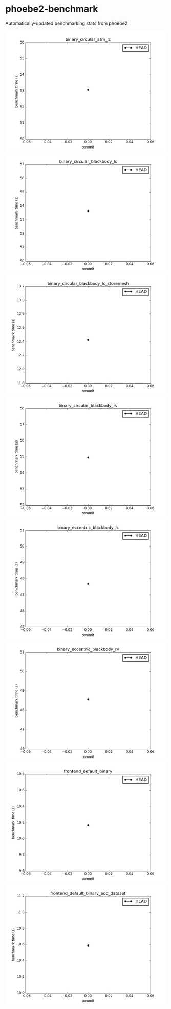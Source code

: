 # phoebe2-benchmark
Automatically-updated benchmarking stats from phoebe2

![](https://github.com/phoebe-project/phoebe2-benchmark/blob/master/binary_circular_atm_lc.log.png)
![](https://github.com/phoebe-project/phoebe2-benchmark/blob/master/binary_circular_blackbody_lc.log.png)
![](https://github.com/phoebe-project/phoebe2-benchmark/blob/master/binary_circular_blackbody_lc_storemesh.log.png)
![](https://github.com/phoebe-project/phoebe2-benchmark/blob/master/binary_circular_blackbody_rv.log.png)
![](https://github.com/phoebe-project/phoebe2-benchmark/blob/master/binary_eccentric_blackbody_lc.log.png)
![](https://github.com/phoebe-project/phoebe2-benchmark/blob/master/binary_eccentric_blackbody_rv.log.png)
![](https://github.com/phoebe-project/phoebe2-benchmark/blob/master/frontend_default_binary.log.png)
![](https://github.com/phoebe-project/phoebe2-benchmark/blob/master/frontend_default_binary_add_dataset.log.png)
